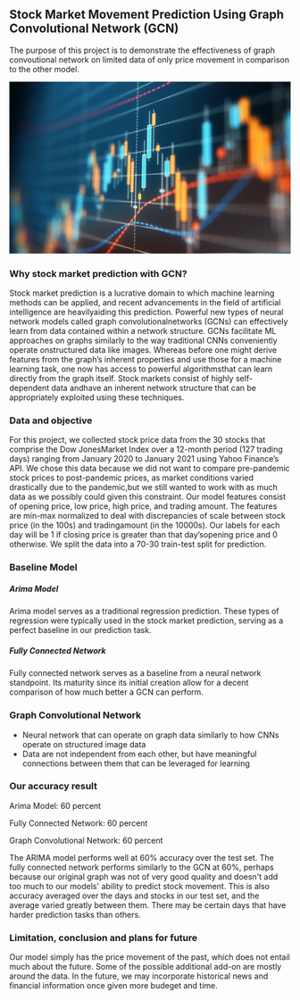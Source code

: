## Stock Market Movement Prediction Using Graph Convolutional Network (GCN)

The purpose of this project is to demonstrate the effectiveness of graph convoutional network on limited data of only price movement in comparison to the other model.

<img src="photos/stock.jpg" alt="hi" class="inline"/>

### Why stock market prediction with GCN?
Stock market prediction is a lucrative domain to which machine learning methods can be applied, and recent advancements in the field of artificial intelligence are heavilyaiding this prediction.  Powerful new types of neural network models called graph convolutionalnetworks (GCNs) can effectively learn from data contained within a network structure.  GCNs facilitate ML approaches on graphs similarly to the way traditional CNNs conveniently operate onstructured data like images.  Whereas before one might derive features from the graph’s inherent properties and use those for a machine learning task, one now has access to powerful algorithmsthat can learn directly from the graph itself. Stock markets consist of highly self-dependent data andhave an inherent network structure that can be appropriately exploited using these techniques.

### Data and objective
For this project, we collected stock price data from the 30 stocks that comprise the Dow JonesMarket Index over a 12-month period (127 trading days) ranging from January 2020 to January 2021 using Yahoo Finance’s API. We chose this data because we did not want to compare pre-pandemic stock prices to post-pandemic prices, as market conditions varied drastically due to the pandemic,but we still wanted to work with as much data as we possibly could given this constraint. Our model features consist of opening price, low price, high price, and trading amount.  The features are min-max normalized to deal with discrepancies of scale between stock price (in the 100s) and tradingamount (in the 10000s).  Our labels for each day will be 1 if closing price is greater than that day’sopening price and 0 otherwise. We split the data into a 70-30 train-test split for prediction.

### Baseline Model

##### Arima Model
Arima model serves as a traditional regression prediction. These types of regression were typically used in the stock market prediction, serving as a perfect baseline in our prediction task.

##### Fully Connected Network
Fully connected network serves as a baseline from a neural network standpoint. Its maturity since its initial creation allow for a decent comparison of how much better a GCN can perform.

### Graph Convolutional Network
- Neural network that can operate on graph data similarly to how CNNs operate on structured image data
- Data are not independent from each other,	but have meaningful connections between them that can be leveraged for learning

### Our accuracy result

Arima Model: 60 percent

Fully Connected Network: 60 percent

Graph Convolutional Network: 60 percent

The ARIMA model performs well at 60% accuracy over the test set. The fully connected network performs similarly to the GCN at 60%, perhaps because our original graph was not of very good quality and doesn't add too much to our models' ability to predict stock movement. This is also accuracy averaged over the days and stocks in our test set, and the average varied greatly between them. There may be certain days that have harder prediction tasks than others.

### Limitation, conclusion and plans for future

Our model simply has the price movement of the past, which does not entail much about the future. Some of the possible additional add-on are mostly around the data. In the future, we may incorporate historical news and financial information once given more budeget and time.
